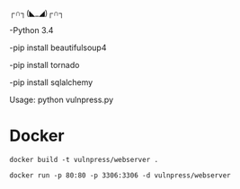 ┌∩┐(◣_◢)┌∩┐

-Python 3.4

-pip install beautifulsoup4

-pip install tornado

-pip install sqlalchemy

Usage: python vulnpress.py

# Docker
```
docker build -t vulnpress/webserver .
```

```
docker run -p 80:80 -p 3306:3306 -d vulnpress/webserver
```

    